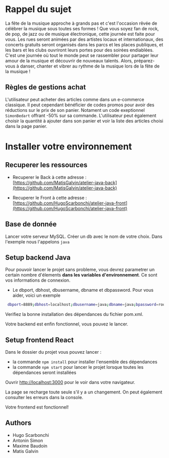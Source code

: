 # Rappel du sujet

La fête de la musique approche à grands pas et c'est l'occasion rêvée de célébrer la musique sous toutes ses formes ! Que vous soyez fan de rock, de pop, de jazz ou de musique électronique, cette journée est faite pour vous. Les rues seront animées par des artistes locaux et internationaux, des concerts gratuits seront organisés dans les parcs et les places publiques, et les bars et les clubs ouvriront leurs portes pour des soirées endiablées. C'est une journée où tout le monde peut se rassembler pour partager leur amour de la musique et découvrir de nouveaux talents. Alors, préparez-vous à danser, chanter et vibrer au rythme de la musique lors de la fête de la musique !

## Règles de gestions achat

L'utilisateur peut acheter des articles comme dans un e-commerce classique. Il peut cependant bénéficier de codes promos pour avoir des réductions sur le prix de son panier. Notament un code exeptionnel `SimonBedart` offrant -50% sur sa commande. L'utilisateur peut également choisir la quantité à ajouter dans son panier et voir la liste des articles choisi dans la page panier.

# Installer votre environnement

## Recuperer les ressources

- Recuperer le Back à cette adresse :
  [https://github.com/MatisGalvin/atelier-java-back](https://github.com/MatisGalvin/atelier-java-back)

- Recuperer le Front à cette adresse : [https://github.com/HugoScarbonchi/atelier-java-front](https://github.com/HugoScarbonchi/atelier-java-front)

## Base de donnée

Lancer votre serveur MySQL.
Créer un db avec le nom de votre choix. Dans l'exemple nous l'appelons `java`

## Setup backend Java

Pour pouvoir lancer le projet sans probleme, vous devrez parametrer un certain nombre d'élements **dans les variables d'environnement**.
Ce sont vos informations de connexion.

- Le dbport, dbhost, dbusername, dbname et dbpassword.
  Pour vous aider, voici un exemple

```bash
 dbport=8889;dbhost=localhost;dbusername=java;dbname=java;bpassword=root
```

Verifiez la bonne installation des dépendances du fichier pom.xml.

Votre backend est enfin fonctionnel, vous pouvez le lancer.


## Setup frontend React

Dans le dossier du projet vous pouvez lancer :
- la commande `npm install` pour installer l'ensemble des dépendances
- la commande `npm start` pour lancer le projet lorsque toutes les dépendances seront installées

Ouvrir [http://localhost:3000](http://localhost:3000) pour le voir dans votre navigateur.

La page se recharge toute seule s'il y a un changement. On peut également consulter les erreurs dans la console.

Votre frontend est fonctionnel!

## Authors

- Hugo Scarbonchi
- Antonin Simon
- Maxime Baudoin
- Matis Galvin

